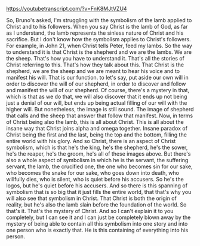 https://youtubetranscript.com/?v=FnK8MJtVZU4

 So, Bruno's asked, I'm struggling with the symbolism of the lamb applied to Christ and to his followers. When you say Christ is the lamb of God, as far as I understand, the lamb represents the sinless nature of Christ and his sacrifice. But I don't know how the symbolism applies to Christ's followers. For example, in John 21, when Christ tells Peter, feed my lambs. So the way to understand it is that Christ is the shepherd and we are the lambs. We are the sheep. That's how you have to understand it. That's all the stories of Christ referring to this. That's how they talk about this. That Christ is the shepherd, we are the sheep and we are meant to hear his voice and to manifest his will. That is our function. to let's say, put aside our own will in order to discover the will of our shepherd, in order to discover and follow and manifest the will of our shepherd. Of course, there's a mystery in that, which is that as we do that, we will also discover that it ends up not being just a denial of our will, but ends up being actual filling of our will with the higher will. But nonetheless, the image is still sound. The image of shepherd that calls and the sheep that answer that follow that manifest. Now, in terms of Christ being also the lamb, this is all about Christ. This is all about the insane way that Christ joins alpha and omega together. Insane paradox of Christ being the first and the last, being the top and the bottom, filling the entire world with his glory. And so Christ, there is an aspect of Christ symbolism, which is that he's the king, he's the shepherd, he's the sower, he's the reaper, he's the groom, he's all of these images above. But there's also a whole aspect of symbolism in which he is the servant, the suffering servant, the lamb, the crucified one, the one who becomes sin for our sake, who becomes the snake for our sake, who goes down into death, who willfully dies, who is silent, who is quiet before his accusers. So he's the logos, but he's quiet before his accusers. And so there is this spanning of symbolism that is so big that it just fills the entire world, that that's why you will also see that symbolism in Christ. That Christ is both the origin of reality, but he's also the lamb slain before the foundation of the world. So that's it. That's the mystery of Christ. And so I can't explain it to you completely, but I can see it and I can just be completely blown away by the mystery of being able to contain all this symbolism into one story and into one person who is exactly that. He is this containing of everything into his person.